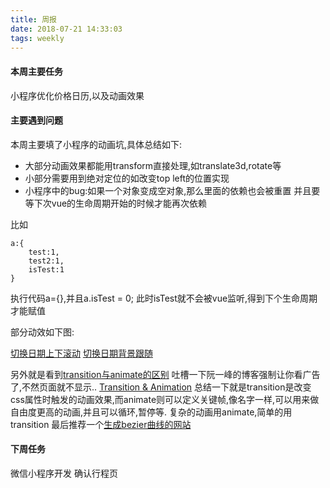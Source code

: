 ```yaml
---
title: 周报
date: 2018-07-21 14:33:03
tags: weekly
---
```


#### 本周主要任务

小程序优化价格日历,以及动画效果

#### 主要遇到问题

本周主要填了小程序的动画坑,具体总结如下:

- 大部分动画效果都能用transform直接处理,如translate3d,rotate等
- 小部分需要用到绝对定位的如改变top left的位置实现
- 小程序中的bug:如果一个对象变成空对象,那么里面的依赖也会被重置 并且要等下次vue的生命周期开始的时候才能再次依赖

比如
```
a:{
    test:1,
    test2:1,
    isTest:1
}
```

执行代码a={},并且a.isTest = 0;
此时isTest就不会被vue监听,得到下个生命周期才能赋值

部分动效如下图:

[切换日期上下滚动](http://pic5.40017.cn/01/001/66/ee/rBLkBltS2JWAalLIAAHx9Y5rEUs900.gif)
[切换日期背景跟随](http://pic5.40017.cn/01/000/66/7b/rBANC1tS2WWAEhy7AAEXhsDVVpc859.gif)

另外就是看到[transition与animate的区别](http://www.ruanyifeng.com/blog/2014/02/css_transition_and_animation.html) 吐槽一下阮一峰的博客强制让你看广告了,不然页面就不显示..
[Transition & Animation](https://blog.csdn.net/u013243347/article/details/79943045)
总结一下就是transition是改变css属性时触发的动画效果,而animate则可以定义关键帧,像名字一样,可以用来做自由度更高的动画,并且可以循环,暂停等.
复杂的动画用animate,简单的用transition
最后推荐一个[生成bezier曲线的网站](http://cubic-bezier.com/#.17,.67,.83,.67)

#### 下周任务

微信小程序开发 确认行程页
